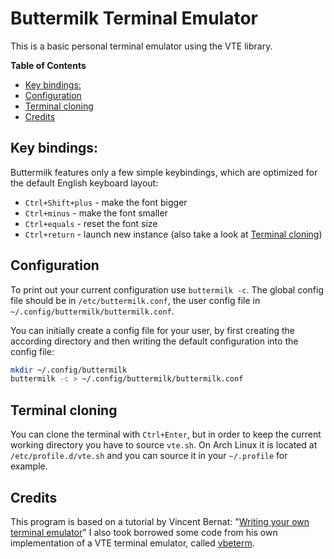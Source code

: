 # Buttermilk Terminal Emulator
This is a basic personal terminal emulator using the VTE library.

<!-- START doctoc.sh generated TOC please keep comment here to allow auto update -->
<!-- DO NOT EDIT THIS SECTION, INSTEAD RE-RUN doctoc.sh TO UPDATE -->
**Table of Contents**

- [Key bindings:](#key-bindings)
- [Configuration](#configuration)
- [Terminal cloning](#terminal-cloning)
- [Credits](#credits)

<!-- END doctoc.sh generated TOC please keep comment here to allow auto update -->

## Key bindings:
Buttermilk features only a few simple keybindings, which are optimized for the default English keyboard layout:
* `Ctrl+Shift+plus` - make the font bigger
* `Ctrl+minus` - make the font smaller
* `Ctrl+equals` - reset the font size
* `Ctrl+return` - launch new instance (also take a look at [Terminal cloning](#terminal-cloning))


## Configuration
To print out your current configuration use `buttermilk -c`.
The global config file should be in `/etc/buttermilk.conf`, the user config file in `~/.config/buttermilk/buttermilk.conf`.

You can initially create a config file for your user, by first creating the according directory and
then writing the default configuration into the config file:
```sh
mkdir ~/.config/buttermilk
buttermilk -c > ~/.config/buttermilk/buttermilk.conf
```

## Terminal cloning
You can clone the terminal with `Ctrl+Enter`, but in order to keep the current working directory you have to source `vte.sh`.
On Arch Linux it is located at `/etc/profile.d/vte.sh` and you can source it in your `~/.profile` for example.

## Credits
This program is based on a tutorial by Vincent Bernat: "[Writing your own terminal emulator](https://vincent.bernat.ch/en/blog/2017-write-own-terminal)"
I also took borrowed some code from his own implementation of a VTE terminal emulator, called [vbeterm](https://github.com/vincentbernat/vbeterm).
